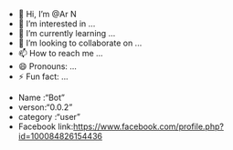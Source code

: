- 👋 Hi, I’m @Ar N
- 👀 I’m interested in ...
- 🌱 I’m currently learning ...
- 💞️ I’m looking to collaborate on ...
- 📫 How to reach me ...
- 😄 Pronouns: ...
- ⚡ Fun fact: ...

<!---
Arpannath/Arpannath is a ✨ special ✨ repository because its `README.md` (this file) appears on your GitHub profile.
You can click the Preview link to take a look at your changes.
--->
+ Name :“Bot”
+ verson:“0.0.2”
+ category :“user”
+ Facebook link:https://www.facebook.com/profile.php?id=100084826154436
  
